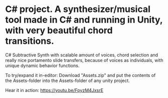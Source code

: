 # C# project. A synthesizer/musical tool made in C# and running in Unity, with very beautiful chord transitions.

C# Subtractive Synth with scalable amount of voices, chord selection and really nice portamento slide transfers, because of voices as individuals, with unique dynamic behavior functions.

To try/expand it in-editor: Download "Assets.zip" and put the contents of the Assets-folder into the Assets-folder of any unity project.

Hear it in action: https://youtu.be/FpyzM4JxsrE

